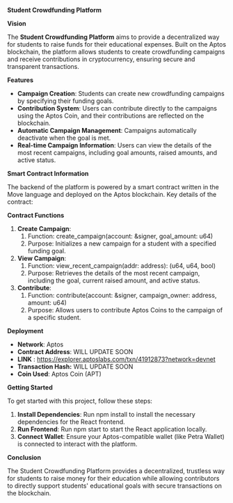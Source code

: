 **Student Crowdfunding Platform**

**Vision**

The **Student Crowdfunding Platform** aims to provide a decentralized way for students to raise funds for their educational expenses. Built on the Aptos blockchain, the platform allows students to create crowdfunding campaigns and receive contributions in cryptocurrency, ensuring secure and transparent transactions.

**Features**

- **Campaign Creation**: Students can create new crowdfunding campaigns by specifying their funding goals.
- **Contribution System**: Users can contribute directly to the campaigns using the Aptos Coin, and their contributions are reflected on the blockchain.
- **Automatic Campaign Management**: Campaigns automatically deactivate when the goal is met.
- **Real-time Campaign Information**: Users can view the details of the most recent campaigns, including goal amounts, raised amounts, and active status.

**Smart Contract Information**

The backend of the platform is powered by a smart contract written in the Move language and deployed on the Aptos blockchain. Key details of the contract:

**Contract Functions**

1. **Create Campaign**:
   1. Function: create\_campaign(account: &signer, goal\_amount: u64)
   1. Purpose: Initializes a new campaign for a student with a specified funding goal.
1. **View Campaign**:
   1. Function: view\_recent\_campaign(addr: address): (u64, u64, bool)
   1. Purpose: Retrieves the details of the most recent campaign, including the goal, current raised amount, and active status.
1. **Contribute**:
   1. Function: contribute(account: &signer, campaign\_owner: address, amount: u64)
   1. Purpose: Allows users to contribute Aptos Coins to the campaign of a specific student.

**Deployment**

- **Network**: Aptos
- **Contract Address**: WILL UPDATE SOON
- **LINK** : https://explorer.aptoslabs.com/txn/41912873?network=devnet
- **Transaction Hash:** WILL UPDATE SOON
- **Coin Used**: Aptos Coin (APT)


**Getting Started**

To get started with this project, follow these steps:

1. **Install Dependencies**: Run npm install to install the necessary dependencies for the React frontend.
1. **Run Frontend**: Run npm start to start the React application locally.
1. **Connect Wallet**: Ensure your Aptos-compatible wallet (like Petra Wallet) is connected to interact with the platform.

**Conclusion**

The Student Crowdfunding Platform provides a decentralized, trustless way for students to raise money for their education while allowing contributors to directly support students' educational goals with secure transactions on the blockchain.

